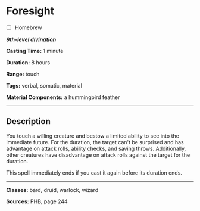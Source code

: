 # Foresight

- [ ] Homebrew

***9th-level divination***

**Casting Time:** 1 minute

**Duration:** 8 hours

**Range:** touch

**Tags:** verbal, somatic, material

**Material Components:** a hummingbird feather

---

## Description
You touch a willing creature and bestow a limited ability to see into the immediate future.
For the duration, the target can't be surprised and has advantage on attack rolls, ability checks, and saving throws.
Additionally, other creatures have disadvantage on attack rolls against the target for the duration.

This spell immediately ends if you cast it again before its duration ends.

---

**Classes:** bard, druid, warlock, wizard

**Sources:** PHB, page 244
